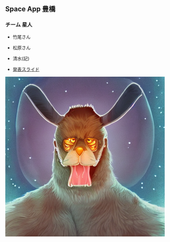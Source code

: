## Space App 豊橋

### チーム 星人
- 竹尾さん
- 松原さん
- 清水(記)

- [発表スライド](https://docs.google.com/presentation/d/1Umq53JqME-GUJN6TgCDA7Fu1CcQhMJTG/edit#slide=id.g15d379b926a_3_0)

<img src="./images/first_generation.png" alt="エビフライトライアングル" title="サンプル" witdh="">

